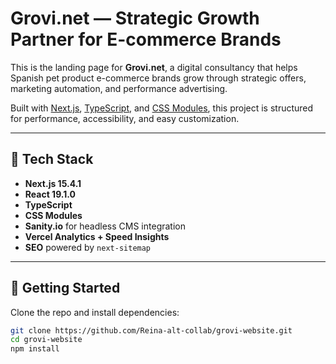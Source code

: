 # Grovi.net — Strategic Growth Partner for E-commerce Brands

This is the landing page for **Grovi.net**, a digital consultancy that helps Spanish pet product e-commerce brands grow through strategic offers, marketing automation, and performance advertising.

Built with [Next.js](https://nextjs.org/), [TypeScript](https://www.typescriptlang.org/), and [CSS Modules](https://nextjs.org/docs/app/building-your-application/styling/css-modules), this project is structured for performance, accessibility, and easy customization.

---

## 🔧 Tech Stack

- **Next.js 15.4.1**
- **React 19.1.0**
- **TypeScript**
- **CSS Modules**
- **Sanity.io** for headless CMS integration
- **Vercel Analytics + Speed Insights**
- **SEO** powered by `next-sitemap`

---

## 🚀 Getting Started

Clone the repo and install dependencies:

```bash
git clone https://github.com/Reina-alt-collab/grovi-website.git
cd grovi-website
npm install